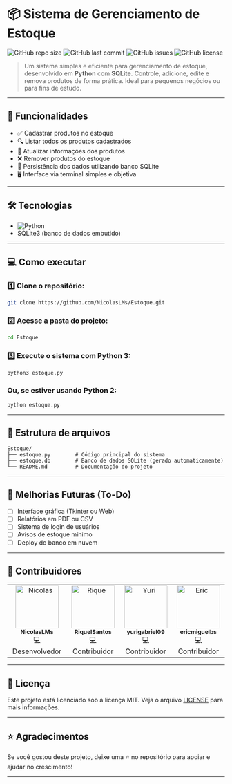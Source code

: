 
# 📦 Sistema de Gerenciamento de Estoque

![GitHub repo size](https://img.shields.io/github/repo-size/NicolasLMs/Estoque)
![GitHub last commit](https://img.shields.io/github/last-commit/NicolasLMs/Estoque)
![GitHub issues](https://img.shields.io/github/issues/NicolasLMs/Estoque)
![GitHub license](https://img.shields.io/github/license/NicolasLMs/Estoque)

> Um sistema simples e eficiente para gerenciamento de estoque, desenvolvido em **Python** com **SQLite**. Controle, adicione, edite e remova produtos de forma prática. Ideal para pequenos negócios ou para fins de estudo.

---

## 🚀 Funcionalidades

- ✅ Cadastrar produtos no estoque
- 🔍 Listar todos os produtos cadastrados
- 🔄 Atualizar informações dos produtos
- ❌ Remover produtos do estoque
- 💾 Persistência dos dados utilizando banco SQLite
- 🖥️ Interface via terminal simples e objetiva

---

## 🛠️ Tecnologias

- ![Python](https://img.shields.io/badge/Python-3.x-blue?logo=python)
- SQLite3 (banco de dados embutido)

---

## 💻 Como executar

### 1️⃣ Clone o repositório:
```bash
git clone https://github.com/NicolasLMs/Estoque.git
```

### 2️⃣ Acesse a pasta do projeto:
```bash
cd Estoque
```

### 3️⃣ Execute o sistema com Python 3:
```bash
python3 estoque.py
```

### Ou, se estiver usando Python 2:
```bash
python estoque.py
```

---

## 📂 Estrutura de arquivos

```
Estoque/
├── estoque.py        # Código principal do sistema
├── estoque.db        # Banco de dados SQLite (gerado automaticamente)
└── README.md         # Documentação do projeto
```

---

## 🚀 Melhorias Futuras (To-Do)

- [ ] Interface gráfica (Tkinter ou Web)
- [ ] Relatórios em PDF ou CSV
- [ ] Sistema de login de usuários
- [ ] Avisos de estoque mínimo
- [ ] Deploy do banco em nuvem

---

## 🤝 Contribuidores

<table>
  <tr>
    <td align="center">
      <a href="https://github.com/NicolasLMs">
        <img src="https://avatars.githubusercontent.com/u/156506020?v=4" width="100px;" alt="Nicolas"/><br />
        <sub><b>NicolasLMs</b></sub>
      </a><br />
      💻 Desenvolvedor
    </td>
    <td align="center">
      <a href="https://github.com/RiqueISantos">
        <img src="https://avatars.githubusercontent.com/u/90008281?v=4" width="100px;" alt="Rique"/><br />
        <sub><b>RiqueISantos</b></sub>
      </a><br />
      💻 Contribuidor
    </td>
    <td align="center">
      <a href="https://github.com/yurigabriel09">
        <img src="https://avatars.githubusercontent.com/u/109317125?v=4" width="100px;" alt="Yuri"/><br />
        <sub><b>yurigabriel09</b></sub>
      </a><br />
      💻 Contribuidor
    </td>
    <td align="center">
      <a href="https://github.com/ericmiguelbs">
        <img src="https://avatars.githubusercontent.com/u/25312556?v=4" width="100px;" alt="Eric"/><br />
        <sub><b>ericmiguelbs</b></sub>
      </a><br />
      💻 Contribuidor
    </td>
  </tr>
</table>

---

## 📜 Licença

Este projeto está licenciado sob a licença MIT. Veja o arquivo [LICENSE](LICENSE) para mais informações.

---

## ⭐ Agradecimentos

Se você gostou deste projeto, deixe uma ⭐ no repositório para apoiar e ajudar no crescimento!

---
